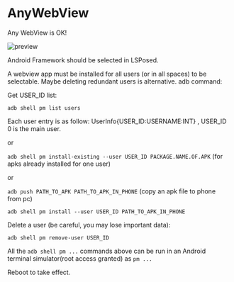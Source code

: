 # AnyWebView

Any WebView is OK!

![preview](https://raw.githubusercontent.com/neoblackxt/AnyWebView/master/.github/webviews.jpg)

Android Framework should be selected in LSPosed.

A webview app must be installed for all users (or in all spaces) to be selectable. Maybe deleting redundant users is alternative.
adb command:

Get USER_ID list:

`adb shell pm list users`

Each user entry is as follow: UserInfo{USER_ID:USERNAME:INT} , USER_ID 0 is the main user.

or

`adb shell pm install-existing --user USER_ID PACKAGE.NAME.OF.APK` (for apks already installed for one user)

or

`adb push PATH_TO_APK PATH_TO_APK_IN_PHONE` (copy an apk file to phone from pc)

`adb shell pm install --user USER_ID PATH_TO_APK_IN_PHONE`

Delete a user (be careful, you may lose important data):

`adb shell pm remove-user USER_ID`

All the `adb shell pm ...` commands above can be run in an Android terminal simulator(root access granted) as `pm ...`

Reboot to take effect.